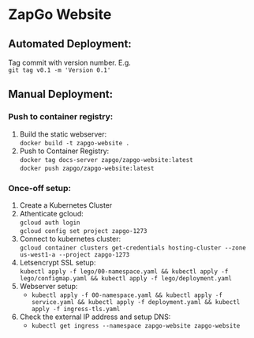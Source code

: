 ZapGo Website
=============
Automated Deployment:
-----------------
Tag commit with version number. E.g.  
`git tag v0.1 -m 'Version 0.1'`
	
Manual Deployment:
------------------
### Push to container registry:
1. Build the static webserver:  
   `docker build -t zapgo-website .`  
2. Push to Container Registry:  
   `docker tag docs-server zapgo/zapgo-website:latest`  
   `docker push zapgo/zapgo-website:latest`  
   
### Once-off setup:
1. Create a Kubernetes Cluster
2. Athenticate gcloud:  
	`gcloud auth login`  
	`gcloud config set project zapgo-1273`  
3. Connect to kubernetes cluster:  
	`gcloud container clusters get-credentials hosting-cluster --zone us-west1-a --project zapgo-1273`  
4. Letsencrypt SSL setup:  
	  `kubectl apply -f lego/00-namespace.yaml && kubectl apply -f lego/configmap.yaml && kubectl apply -f lego/deployment.yaml`  
5. Webserver setup:  
   - `kubectl apply -f 00-namespace.yaml && kubectl apply -f service.yaml && kubectl apply -f deployment.yaml && kubectl apply -f ingress-tls.yaml`  
6. Check the external IP address and setup DNS:  
   - `kubectl get ingress --namespace zapgo-website zapgo-website`  
